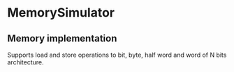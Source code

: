 # MemorySimulator


## Memory implementation

Supports load and store operations to bit, byte, half word and word of N bits architecture.